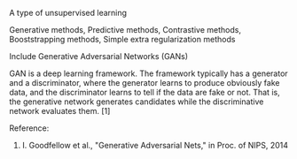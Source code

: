 A type of unsupervised learning

Generative methods, 
Predictive methods,
Contrastive methods,
Booststrapping methods,
Simple extra regularization methods

Include Generative Adversarial Networks (GANs)

GAN is a deep learning framework. The framework typically has a generator and a discriminator, where the generator learns to produce obviously fake data, and the discriminator learns to tell if the data are fake or not. That is, the generative network generates candidates while the discriminative network evaluates them. [1]

Reference:
1. I. Goodfellow et al., "Generative Adversarial Nets," in Proc. of NIPS, 2014
